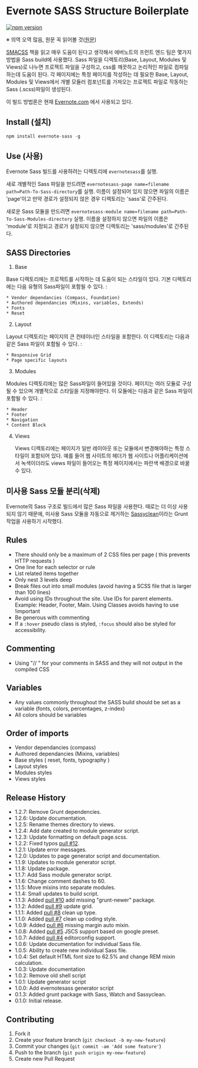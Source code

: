 Evernote SASS Structure Boilerplate
=============

[![npm version](https://badge.fury.io/js/evernote-sass.svg)](http://badge.fury.io/js/evernote-sass)

※ 의역 오역 많음, 원문 꼭 읽어볼 것([원문](README-eng.md))

[SMACSS](http://smacss.com/) 책을 읽고 매우 도움이 된다고 생각해서 에버노트의 프런트 엔드 팀은 몇가지 방법을 Sass build에 사용했다.
Sass 파일을 디렉토리(Base, Layout, Modules 및 Views)로 나누면 프로젝트 파일을 구성하고, css를 깨끗하고 논리적인 파일로 컴파일 하는데 도움이 된다.
각 페이지에는 특정 페이지를 작성하는 데 필요한 Base, Layout, Modules 및 Views에서 개별 모듈러 컴포넌트를 가져오는 프로젝트 파일로 작동하는 Sass (.scss)파일이 생성된다.

이 빌드 방법론은 현재 [Evernote.com](https://evernote.com) 에서 사용되고 있다.

## Install (설치)

```js
npm install evernote-sass -g
```

## Use (사용)

Evernote Sass 빌드를 사용하려는 디렉토리에 ```evernotesass```를 실행.

새로 개별적인 Sass 파일을 만드려면 ```evernotesass-page name=filename path=Path-To-Sass-directory```를 실행.
이름이 설정되어 있지 않으면 파일의 이름은 'page'이고 만약 경로가 설정되지 않은 경우 디렉토리는 'sass'로 간주된다.

새로운 Sass 모듈을 만드려면 ```evernotesass-module name=filename path=Path-To-Sass-Modules-directory``` 실행.
이름을 설정하지 않으면 파일의 이름은 'module'로 지정되고 경로가 설정되지 않으면 디렉토리는 'sass/modules'로 간주된다.

SASS Directories
----------

1.  Base

  Base 디렉토리에는 프로젝트를 시작하는 데 도움이 되는 스타일이 있다. 기본 디렉토리에는 다음 유형의 Sass파일이 포함될 수 있다. : 

	* Vendor dependancies (Compass, Foundation)
	* Authored dependancies (Mixins, variables, Extends)
	* Fonts
	* Reset

2.  Layout

  Layout 디렉토리는 페이지의 큰 컨테이너인 스타일을 포함한다. 이 디렉토리는 다음과 같은 Sass 파일이 포함될 수 있다. : 

	* Responsive Grid
	* Page specific layouts

3.  Modules

  Modules 디렉토리에는 많은 Sass파일이 들어있을 것이다. 페이지는 여러 모듈로 구성 될 수 있으며 개별적으로 스타일을 지정해야한다. 이 모듈에는 다음과 같은 Sass 파일이 포함될 수 있다. : 

	* Header
	* Footer
	* Navigation
	* Content Block

4.  Views

	Views 디렉토리에는 페이지가 일반 레이아웃 또는 모듈에서 변경해야하는 특정 스타일이 포함되어 있다. 예를 들어 웹 사이트의 헤더가 웹 사이트나 어플리케이션에서 녹색이더라도 views 파일이 들어오는 특정 페이지에서는 파란색 배경으로 바꿀 수 있다.

## 미사용 Sass 모듈 분리(삭제)

Evernote의 Sass 구조로 빌드에서 많은 Sass 파일을 사용한다. 때로는 더 이상 사용되지 않기 때문에, 미사용 Sass 모듈을 자동으로 제거하는 [Sassyclean](https://github.com/ryanburgess/grunt-sassyclean)이라는 Grunt 작업을 사용하기 시작했다.

## Rules

  - There should only be a maximum of 2 CSS files per page ( this prevents HTTP requests )
  - One line for each selector or rule
  - List related items together
  - Only nest 3 levels deep
  - Break files out into small modules (avoid having a SCSS file that is larger than 100 lines)
  - Avoid using IDs throughout the site. Use IDs for parent elements. Example: Header, Footer, Main. Using Classes avoids having to use !important 
  - Be generous with commenting
  - If a ```:hover``` pseudo class is styled, ```:focus``` should also be styled for accessibility.

## Commenting
  - Using "// " for your comments in SASS and they will not output in the compiled CSS


## Variables
  - Any values commonly throughout the SASS build should be set as a variable (fonts, colors, percentages, z-index)
  - All colors should be variables


## Order of imports
  - Vendor dependancies (compass)
  - Authored dependancies (Mixins, variables)
  - Base styles ( reset, fonts, typography )
  - Layout styles
  - Modules styles
  - Views styles

## Release History
* 1.2.7: Remove Grunt dependencies.
* 1.2.6: Update documentation.
* 1.2.5: Rename themes directory to views.
* 1.2.4: Add date created to module generator script.
* 1.2.3: Update formatting on default page.scss.
* 1.2.2: Fixed typos [pull #12](https://github.com/evernote/sass-build-structure/pull/12).
* 1.2.1: Update error messages.
* 1.2.0: Updates to page generator script and documentation.
* 1.1.9: Updates to module generator script.
* 1.1.8: Update package.
* 1.1.7: Add Sass module generator script.
* 1.1.6: Change comment dashes to 60.
* 1.1.5: Move mixins into separate modules.
* 1.1.4: Small updates to build script.
* 1.1.3: Added [pull #10](https://github.com/evernote/sass-build-structure/pull/10) add missing "grunt-newer" package.
* 1.1.2: Added [pull #9](https://github.com/evernote/sass-build-structure/pull/9) update grid.
* 1.1.1: Added [pull #8](https://github.com/evernote/sass-build-structure/pull/8) clean up type.
* 1.1.0: Added [pull #7](https://github.com/evernote/sass-build-structure/pull/7) clean up coding style.
* 1.0.9: Added [pull #6](https://github.com/evernote/sass-build-structure/pull/6) missing margin auto mixin.
* 1.0.8: Added [pull #5](https://github.com/evernote/sass-build-structure/pull/6) JSCS support based on google preset.
* 1.0.7: Added [pull #4](https://github.com/evernote/sass-build-structure/pull/4) editorconfig support.
* 1.0.6: Update documentation for individual Sass file.
* 1.0.5: Ability to create new individual Sass file.
* 1.0.4: Set default HTML font size to 62.5% and change REM mixin calculation.
* 1.0.3: Update documentation
* 1.0.2: Remove old shell script
* 1.0.1: Update generator script
* 1.0.0: Add evernotesass generator script
* 0.1.3: Added grunt package with Sass, Watch and Sassyclean.
* 0.1.0: Initial release.

## Contributing

1. Fork it
2. Create your feature branch (`git checkout -b my-new-feature`)
3. Commit your changes (`git commit -am 'Add some feature'`)
4. Push to the branch (`git push origin my-new-feature`)
5. Create new Pull Request
